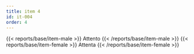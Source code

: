 ```yaml
---
title: item 4
id: it-004
order: 4
---
```

{{< reports/base/item-male >}}
  Attento
{{< /reports/base/item-male >}}
{{< reports/base/item-female >}}
  Attenta
{{< /reports/base/item-female >}}